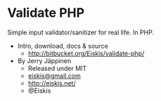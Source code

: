 
# Validate PHP

Simple input validator/sanitizer for real life. In PHP.

- Intro, download, docs & source
	- http://bitbucket.org/Eiskis/validate-php/
- By Jerry Jäppinen
	- Released under MIT
	- eiskis@gmail.com
	- http://eiskis.net/
	- @Eiskis

